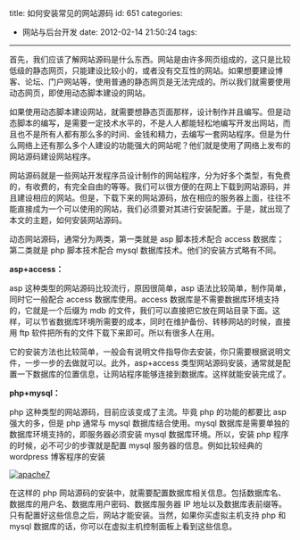 title: 如何安装常见的网站源码
id: 651
categories:
  - 网站与后台开发
date: 2012-02-14 21:50:24
tags:

---

首先，我们应该了解网站源码是什么东西。网站是由许多网页组成的，这只是比较低级的静态网页，只能建设比较小的，或者没有交互性的网站。如果想要建设博客、论坛、门户网站等，使用普通的静态网页是无法完成的。所以我们就需要使用动态网页，即使用动态脚本建设的网站。

如果使用动态脚本建设网站，就需要想静态页面那样，设计制作并且编写。但是动态脚本的编写，是需要一定技术水平的，不是人人都能轻松地编写开发出网站，而且也不是所有人都有那么多的时间、金钱和精力，去编写一套网站程序。但是为什么网络上还有那么多个人建设的功能强大的网站呢？他们就是使用了网络上发布的网站源码建设网站程序。

网站源码就是一些网站开发程序员设计制作的网站程序，分为好多个类型，有免费的，有收费的，有完全自由的等等。我们可以很方便的在网上下载到网站源码，并且建设相应的网站。但是，下载下来的网站源码，放在相应的服务器上面，往往不能直接成为一个可以使用的网站，我们必须要对其进行安装配置。于是，就出现了本文的主题，如何安装网站源码。

动态网站源码，通常分为两类，第一类就是 asp 脚本技术配合 access 数据库；第二类就是 php 脚本技术配合 mysql 数据库技术。他们的安装方式略有不同。

**asp+access：**

asp 这种类型的网站源码比较流行，原因很简单，asp 语法比较简单，制作简单，同时它一般配合 access 数据库使用。access 数据库是不需要数据库环境支持的，它就是一个后缀为 mdb 的文件，我们可以直接把它放在网站目录下面。这样，可以节省数据库环境所需要的成本，同时在维护备份、转移网站的时候，直接用 ftp 软件把所有的文件下载下来即可。所以有很多人在用。

它的安装方法也比较简单，一般会有说明文件指导你去安装，你只需要根据说明文件，一步一步的去做就可以。此外，asp+access 类型网站源码安装，通常就是配置一下数据库的位置信息，让网站程序能够连接到数据库。这样就能安装完成了。

**php+mysql：**

php 这种类型的网站源码，目前应该变成了主流。毕竟 php 的功能的都要比 asp 强大的多，但是 php 通常与 mysql 数据库结合使用。mysql 数据库是需要单独的数据库环境支持的，即服务器必须安装 mysql 数据库环境。所以，安装 php 程序的时候，必不可少的步骤就是配置 mysql 服务器的信息。例如比较经典的 wordpress 博客程序的安装

[![](https://qxzm-cdn.sapi.work/blog/2012/02/apache7.jpg "apache7")](https://qxzm-cdn.sapi.work/blog/2012/02/apache7.jpg)

在这样的 php 网站源码的安装中，就需要配置数据库相关信息。包括数据库名、数据库的用户名、数据库用户密码、数据库服务器 IP 地址以及数据库表前缀等。只有配置好这些信息之后，网站才能安装。当然，如果你买虚拟主机支持 php 和 mysql 数据库的话，你可以在虚拟主机控制面板上看到这些信息。

&nbsp;
